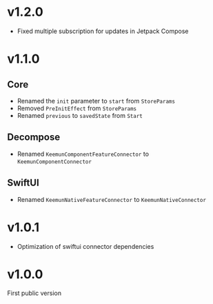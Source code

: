 # v1.2.0
- Fixed multiple subscription for updates in Jetpack Compose

# v1.1.0
## Core
- Renamed the `init` parameter to `start` from `StoreParams`
- Removed `PreInitEffect` from `StoreParams`
- Renamed `previous` to `savedState` from `Start`

## Decompose
- Renamed `KeemunComponentFeatureConnector` to `KeemunComponentConnector`

## SwiftUI
- Renamed `KeemunNativeFeatureConnector` to `KeemunNativeConnector`


# v1.0.1
- Optimization of swiftui connector dependencies

# v1.0.0
First public version
